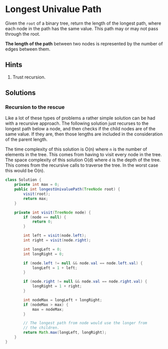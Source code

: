 # Longest Univalue Path

Given the `root` of a binary tree, return the length of the longest path, where
each node in the path has the same value. This path may or may not pass through
the root.

**The length of the path** between two nodes is represented by the number of
edges between them.

## Hints

1. Trust recursion.

## Solutions

### Recursion to the rescue

Like a lot of these types of problems a rather simple solution can be had with
a recursive approach. The following solution just recurses to the longest path
below a node, and then checks if the child nodes are of the same value. If they
are, then those lengths are included in the consideration of the parent length.

The time complexity of this solution is O(n) where `n` is the number of
elements in the tree. This comes from having to visit every node in the tree.
The space complexity of this solution O(d) where `d` is the depth of the tree.
This comes from the recursive calls to traverse the tree. In the worst case
this would be O(n).

```java
class Solution {
    private int max = 0;
    public int longestUnivaluePath(TreeNode root) {
        visit(root);
        return max;
    }

    private int visit(TreeNode node) {
        if (node == null) {
            return 0;
        }

        int left = visit(node.left);
        int right = visit(node.right);

        int longLeft = 0;
        int longRight = 0;

        if (node.left != null && node.val == node.left.val) {
            longLeft = 1 + left;
        }

        if (node.right != null && node.val == node.right.val) {
            longRight = 1 + right;
        }

        int nodeMax = longLeft + longRight;
        if (nodeMax > max) {
            max = nodeMax;
        }

        // The longest path from node would use the longer from
        // the children.
        return Math.max(longLeft, longRight);
    }
}
```
